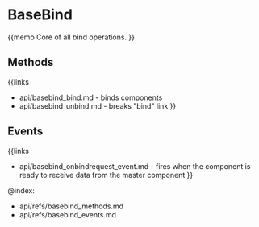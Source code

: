 BaseBind 
=============

{{memo Core of all bind operations. }}




Methods
-------

{{links
- api/basebind_bind.md - binds components
- api/basebind_unbind.md - breaks "bind" link
}}


Events
------

{{links
- api/basebind_onbindrequest_event.md - fires when the component is ready to receive data from the master component
}}




@index:
- api/refs/basebind_methods.md
- api/refs/basebind_events.md

